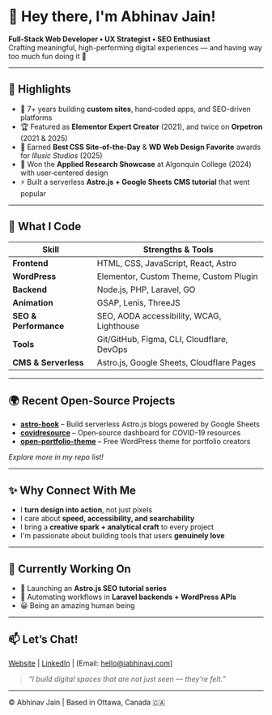 # 👋 Hey there, I'm Abhinav Jain!

**Full‑Stack Web Developer • UX Strategist • SEO Enthusiast**  
Crafting meaningful, high-performing digital experiences — and having way too much fun doing it 🚀  

---

## 🌟 Highlights

- 💼 7+ years building **custom sites**, hand‑coded apps, and SEO-driven platforms  
- 🏆 Featured as **Elementor Expert Creator** (2021), and twice on **Orpetron** (2021 & 2025)  
- 🥇 Earned **Best CSS Site‑of‑the‑Day** & **WD Web Design Favorite** awards for *Illusic Studios* (2025)  
- 🎯 Won the **Applied Research Showcase** at Algonquin College (2024) with user‑centered design  
- ⚡ Built a serverless **Astro.js + Google Sheets CMS tutorial** that went popular  

---

## 🧠 What I Code

| Skill                  | Strengths & Tools                          |
|------------------------|--------------------------------------------|
| **Frontend**           | HTML, CSS, JavaScript, React, Astro |
| **WordPress**          | Elementor, Custom Theme, Custom Plugin |
| **Backend**            | Node.js, PHP, Laravel, GO         |
| **Animation**          | GSAP,  Lenis, ThreeJS                             |
| **SEO & Performance**  | SEO, AODA accessibility, WCAG, Lighthouse          |
| **Tools**              | Git/GitHub, Figma, CLI, Cloudflare, DevOps |
| **CMS & Serverless**   | Astro.js, Google Sheets, Cloudflare Pages   |

---

## 🌍 Recent Open‑Source Projects

- **[astro-book](https://github.com/iAbhinavJain/astro-book)** – Build serverless Astro.js blogs powered by Google Sheets  
- **[covidresource](https://github.com/iAbhinavJain/covidresource)** – Open‑source dashboard for COVID-19 resources  
- **[open-portfolio-theme](https://github.com/iAbhinavJain/open-portfolio-theme)** – Free WordPress theme for portfolio creators  

*Explore more in my repo list!*

---

## ✨ Why Connect With Me

- I **turn design into action**, not just pixels  
- I care about **speed, accessibility, and searchability**  
- I bring a **creative spark + analytical craft** to every project  
- I'm passionate about building tools that users **genuinely love**

---

## 🔭 Currently Working On

- 🚀 Launching an **Astro.js SEO tutorial series**  
- 🔁 Automating workflows in **Laravel backends + WordPress APIs**
- 😀 Being an amazing human being

---

## 📫 Let’s Chat!

[Website](https://iabhinavj.com) | [LinkedIn](https://www.linkedin.com/in/iamabhinav-jain/) | [Email: hello@iabhinavj.com]

> *“I build digital spaces that are not just seen — they’re felt.”*

---

© Abhinav Jain | Based in Ottawa, Canada 🇨🇦  
